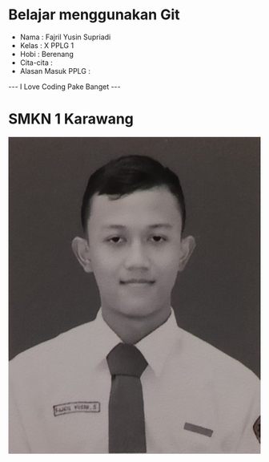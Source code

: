 # Belajar menggunakan Git

- Nama              : Fajril Yusin Supriadi
- Kelas             : X PPLG 1
- Hobi              : Berenang
- Cita-cita         :
- Alasan Masuk PPLG :

--- I Love Coding Pake Banget ---

# SMKN 1 Karawang
![Neskar](img/fajril.jpeg)

